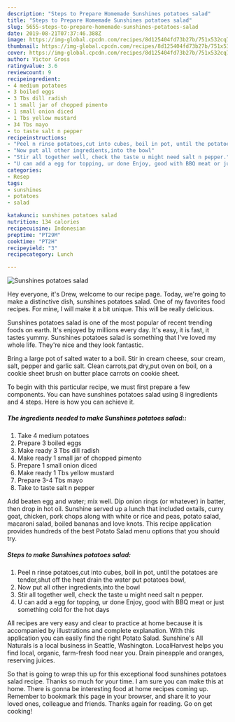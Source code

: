 ```yaml
---
description: "Steps to Prepare Homemade Sunshines potatoes salad"
title: "Steps to Prepare Homemade Sunshines potatoes salad"
slug: 5655-steps-to-prepare-homemade-sunshines-potatoes-salad
date: 2019-08-21T07:37:46.388Z
image: https://img-global.cpcdn.com/recipes/8d125404fd73b27b/751x532cq70/sunshines-potatoes-salad-recipe-main-photo.jpg
thumbnail: https://img-global.cpcdn.com/recipes/8d125404fd73b27b/751x532cq70/sunshines-potatoes-salad-recipe-main-photo.jpg
cover: https://img-global.cpcdn.com/recipes/8d125404fd73b27b/751x532cq70/sunshines-potatoes-salad-recipe-main-photo.jpg
author: Victor Gross
ratingvalue: 3.6
reviewcount: 9
recipeingredient:
- 4 medium potatoes
- 3 boiled eggs
- 3 Tbs dill radish
- 1 small jar of chopped pimento
- 1 small onion diced
- 1 Tbs yellow mustard
- 34 Tbs mayo
- to taste salt n pepper
recipeinstructions:
- "Peel n rinse potatoes,cut into cubes, boil in pot, until the potatoes are tender,shut off the heat drain the water put potatoes bowl,"
- "Now put all other ingredients,into the bowl"
- "Stir all together well, check the taste u might need salt n pepper."
- "U can add a egg for topping, ur done Enjoy, good with BBQ meat or just something cold for the hot days"
categories:
- Resep
tags:
- sunshines
- potatoes
- salad

katakunci: sunshines potatoes salad
nutrition: 134 calories
recipecuisine: Indonesian
preptime: "PT29M"
cooktime: "PT2H"
recipeyield: "3"
recipecategory: Lunch

---
```



![Sunshines potatoes salad](https://img-global.cpcdn.com/recipes/8d125404fd73b27b/751x532cq70/sunshines-potatoes-salad-recipe-main-photo.jpg)

Hey everyone, it's Drew, welcome to our recipe page. Today, we're going to make a distinctive dish, sunshines potatoes salad. One of my favorites food recipes. For mine, I will make it a bit unique. This will be really delicious.

Sunshines potatoes salad is one of the most popular of recent trending foods on earth. It's enjoyed by millions every day. It's easy, it is fast, it tastes yummy. Sunshines potatoes salad is something that I've loved my whole life. They're nice and they look fantastic.

Bring a large pot of salted water to a boil. Stir in cream cheese, sour cream, salt, pepper and garlic salt. Clean carrots,pat dry,put oven on boil, on a cookie sheet brush on butter place carrots on cookie sheet.


To begin with this particular recipe, we must first prepare a few components. You can have sunshines potatoes salad using 8 ingredients and 4 steps. Here is how you can achieve it.

##### The ingredients needed to make Sunshines potatoes salad::

1. Take 4 medium potatoes
1. Prepare 3 boiled eggs
1. Make ready 3 Tbs dill radish
1. Make ready 1 small jar of chopped pimento
1. Prepare 1 small onion diced
1. Make ready 1 Tbs yellow mustard
1. Prepare 3-4 Tbs mayo
1. Take to taste salt n pepper


Add beaten egg and water; mix well. Dip onion rings (or whatever) in batter, then drop in hot oil. Sunshine served up a lunch that included oxtails, curry goat, chicken, pork chops along with white or rice and peas, potato salad, macaroni salad, boiled bananas and love knots. This recipe application provides hundreds of the best Potato Salad menu options that you should try. 

##### Steps to make Sunshines potatoes salad:

1. Peel n rinse potatoes,cut into cubes, boil in pot, until the potatoes are tender,shut off the heat drain the water put potatoes bowl,
1. Now put all other ingredients,into the bowl
1. Stir all together well, check the taste u might need salt n pepper.
1. U can add a egg for topping, ur done Enjoy, good with BBQ meat or just something cold for the hot days


All recipes are very easy and clear to practice at home because it is accompanied by illustrations and complete explanation. With this application you can easily find the right Potato Salad. Sunshine&#39;s All Naturals is a local business in Seattle, Washington. LocalHarvest helps you find local, organic, farm-fresh food near you. Drain pineapple and oranges, reserving juices. 

So that is going to wrap this up for this exceptional food sunshines potatoes salad recipe. Thanks so much for your time. I am sure you can make this at home. There is gonna be interesting food at home recipes coming up. Remember to bookmark this page in your browser, and share it to your loved ones, colleague and friends. Thanks again for reading. Go on get cooking!
